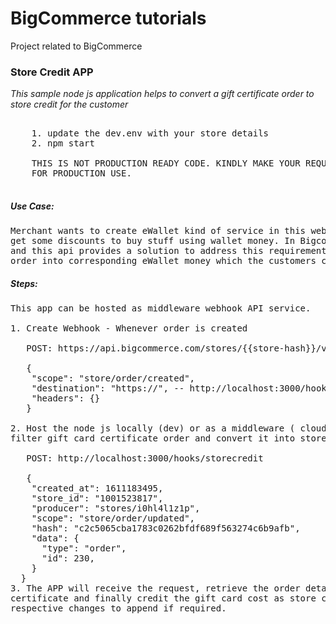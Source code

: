 # BigCommerce tutorials
Project related to BigCommerce 


### Store Credit APP

 *This sample node js application helps to convert a gift certificate order to store credit 
 for the customer*
 
 <pre>
 
    1. update the dev.env with your store details
    2. npm start
    
    THIS IS NOT PRODUCTION READY CODE. KINDLY MAKE YOUR REQUIRED CHANGES AND TEST BEFORE DEPLOYING IT 
    FOR PRODUCTION USE.
    
</pre>

##### Use Case:
<pre>
Merchant wants to create eWallet kind of service in this website. So customers can prepay the wallet and 
get some discounts to buy stuff using wallet money. In Bigcommerce, store credit can be used as eWallet 
and this api provides a solution to address this requirement. Here, I converted the gift card certificate 
order into corresponding eWallet money which the customers can use as payment.
</pre>

##### Steps:
<pre>
This app can be hosted as middleware webhook API service. 

1. Create Webhook - Whenever order is created

   POST: https://api.bigcommerce.com/stores/{{store-hash}}/v2/hooks/
   
   {
    "scope": "store/order/created",
    "destination": "https://<Hosted webhook API URL>", -- http://localhost:3000/hooks/storecredit 
    "headers": {}
   }
 
2. Host the node js locally (dev) or as a middleware ( cloud functions ) to receive the order data and 
filter gift card certificate order and convert it into store credit. 
 
   POST: http://localhost:3000/hooks/storecredit
 
   {
    "created_at": 1611183495,
    "store_id": "1001523817",
    "producer": "stores/i0hl4l1z1p",
    "scope": "store/order/updated",
    "hash": "c2c5065cba1783c0262bfdf689f563274c6b9afb",
    "data": {
      "type": "order",
      "id": 230,
    }
  }
3. The APP will receive the request, retrieve the order details, product details then filter it for gift card
certificate and finally credit the gift card cost as store credit. It will override the store credit so make 
respective changes to append if required.
</pre>

